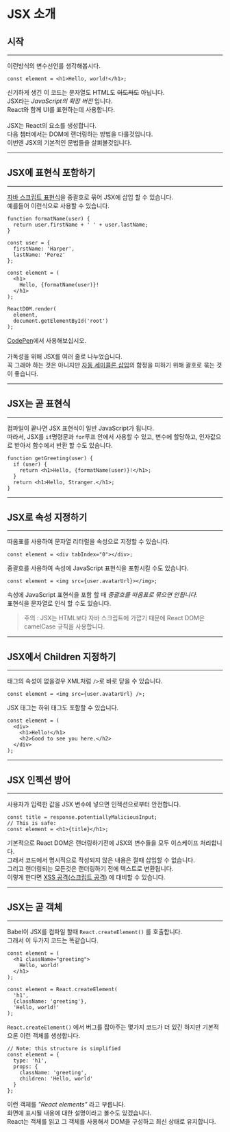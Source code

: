 JSX 소개
==========
## 시작
--------
이런방식의 변수선언를 생각해봅시다.
```JSX
const element = <h1>Hello, world!</h1>;
```
신기하게 생긴 이 코드는 문자열도 HTML도 ~~이도저도~~ 아닙니다.<br>
JSX라는 *JavaScript의 확장 버전* 입니다.<br>
React와 함께 UI를 표현하는데 사용합니다.<br>
<br>
JSX는 React의 요소를 생성합니다.<br>
다음 챕터에서는 DOM에 랜더링하는 방법을 다룰것입니다.<br>
이번엔 JSX의 기본적인 문법들을 살펴볼것입니다.<br>

-------
JSX에 표현식 포함하기
-----------
-------
[자바 스크립트 표현식](https://developer.mozilla.org/en-US/docs/Web/JavaScript/Guide/Expressions_and_Operators#Expressions)을 중괄호로 묶어 JSX에 삽입 할 수 있습니다.<br>
예를들어 이런식으로 사용할 수 있습니다.
```JSX
function formatName(user) {
  return user.firstName + ' ' + user.lastName;
}

const user = {
  firstName: 'Harper',
  lastName: 'Perez'
};

const element = (
  <h1>
    Hello, {formatName(user)}!
  </h1>
);

ReactDOM.render(
  element,
  document.getElementById('root')
);
```
[CodePen](http://codepen.io/gaearon/pen/PGEjdG?editors=0010)에서 사용해보십시오.<br>
<br>
가독성을 위해 JSX를 여러 줄로 나누었습니다.<br>
꼭 그래야 하는 것은 아니지만 [자동 세미콜론 삽입](http://stackoverflow.com/q/2846283)의 함정을 피하기 위해 괄호로 묶는 것이 좋습니다.<br>

---------
JSX는 곧 표현식
----------
----------
컴파일이 끝나면 JSX 표현식이 일반 JavaScript가 됩니다.<br>
따라서, JSX를 ```if```명령문과 ```for```루프 안에서 사용할 수 있고, 변수에 할당하고, 인자값으로 받아서 함수에서 반환 할 수도 있습니다.<br>
```JSX
function getGreeting(user) {
  if (user) {
    return <h1>Hello, {formatName(user)}!</h1>;
  }
  return <h1>Hello, Stranger.</h1>;
}
```

---------
JSX로 속성 지정하기
----------
-------
따옴표를 사용하여 문자열 리터럴을 속성으로 지정할 수 있습니다.
```JSX
const element = <div tabIndex="0"></div>;
```
중괄호를 사용하여 속성에 JavaScript 표현식을 포함시킬 수도 있습니다.
```JSX
const element = <img src={user.avatarUrl}></img>;
```
속성에 JavaScript 표현식을 포함 할 때 *중괄호를 따옴표로 묶으면 안됩니다.*<br>
표현식을 문자열로 인식 할 수도 있습니다.<br>
>주의 :
JSX는 HTML보다 자바 스크립트에 가깝기 때문에 React DOM은 camelCase 규칙을 사용합니다.
------------

JSX에서 Children 지정하기
-------------
------------

태그의 속성이 없을경우 XML처럼 ```/>```로 바로 닫을 수 있습니다.<br>
```JSX
const element = <img src={user.avatarUrl} />;
```
JSX 태그는 하위 태그도 포함할 수 있습니다.<br>
```JSX
const element = (
  <div>
    <h1>Hello!</h1>
    <h2>Good to see you here.</h2>
  </div>
);
```
-----------

JSX 인젝션 방어
-------------
---------
사용자가 입력한 값을 JSX 변수에 넣으면 인젝션으로부터 안전합니다.
```JSX
const title = response.potentiallyMaliciousInput;
// This is safe:
const element = <h1>{title}</h1>;
```
기본적으로 React DOM은 랜더링하기전에 JSX의 변수들을 모두 이스케이프 처리합니다.<br>
그래서 코드에서 명시적으로 작성되지 않은 내용은 절때 삽입할 수 없습니다.<br>
그리고 랜더링되는 모든것은 랜더링하기 전에 텍스트로 변환됩니다.<br>
이렇게 한다면 [XSS 공격(스크립트 공격)](https://en.wikipedia.org/wiki/Cross-site_scripting) 에 대비할 수 있습니다.

----------
JSX는 곧 객체
----------
--------

Babel이 JSX를 컴파일 할때 ```React.createElement()``` 를 호출합니다.<br>
그래서 이 두가지 코드는 똑같습니다.<br>
```JSX
const element = (
  <h1 className="greeting">
    Hello, world!
  </h1>
);
```
```JSX
const element = React.createElement(
  'h1',
  {className: 'greeting'},
  'Hello, world!'
);
```
```React.createElement()``` 에서 버그를 잡아주는 몇가지 코드가 더 있긴 하지만 기본적으론 이런 객체를 생성합니다.<br>

```JSX
// Note: this structure is simplified
const element = {
  type: 'h1',
  props: {
    className: 'greeting',
    children: 'Hello, world'
  }
};
```

이런 객체를 *"React elements"* 라고 부릅니다.<br>
화면에 표시될 내용에 대한 설명이라고 볼수도 있겠습니다.<br>
React는 객체를 읽고 그 객체를 사용해서 DOM을 구성하고 최신 상태로 유지합니다.<br>
